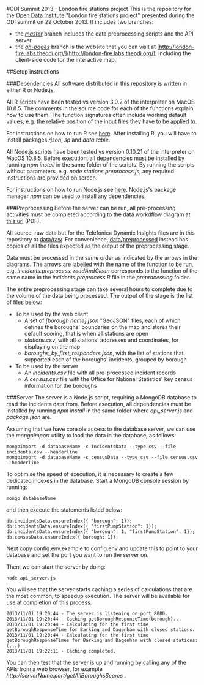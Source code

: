 #ODI Summit 2013 - London fire stations project
This is the repository for the [Open Data Institute](http://theodi.org/) "London fire stations project" presented during the ODI summit on 29 October 2013. It includes two branches:
- the [_master_](https://github.com/theodi/FNR_Analysis/tree/master) branch includes the data  preprocessing scripts and the API server 
- the [_gh-pages_](https://github.com/theodi/FNR_Analysis/tree/gh-pages) branch is the website that you can visit at [http://london-fire.labs.theodi.org/](http://london-fire.labs.theodi.org/), including the client-side code for the interactive map.

##Setup instructions

###Dependencies
All software distributed in this repository is written in either R or Node.js. 

All R scripts have been tested vs version 3.0.2 of the interpreter on MacOS 10.8.5. The comments in the source code for each of the functions explain how to use them. The function signatures often include working default values, e.g. the relative position of the input files they have to be applied to.

For instructions on how to run R see [here](http://cran.r-project.org/doc/manuals/r-release/R-admin.html#Obtaining-R). After installing R, you will have to install packages _rjson_, _sp_ and _data.table_.

All Node.js scripts have been tested vs version 0.10.21 of the interpreter on MacOS 10.8.5. Before execution, all dependencies must be installed by running _npm install_ in the same folder of the scripts. By running the scripts without parameters, e.g. _node stations.preprocess.js_, any required instructions are provided on screen.

For instructions on how to run Node.js see [here](https://github.com/joyent/node/wiki/Installing-Node.js-via-package-manager). Node.js's package manager _npm_ can be used to install any dependencies.

###Preprocessing
Before the server can be run, all pre-processing activities must be completed according to the data workdflow diagram at [this url](preprocessing/preprocessing%20data%20workflow%20diagram.pdf?raw=true) (PDF).

All source, raw data but for the Telefónica Dynamic Insights files are in this repository at [data/raw](/theodi/FNR_Analysis/tree/master/data/raw). For convenience, [data/preprocessed](/theodi/FNR_Analysis/tree/master/data/processed) instead has copies of all the files expected as the output of the preprocessing stage.

Data must be processed in the same order as indicated by the arrows in the diagrams. The arrows are labelled with the name of the function to be run, e.g. _incidents.preprocess. readAndClean_ corresponds to the function of the same name in the _incidents.preprocess.R_ file in the _preprocessing_ folder. 

The entire preprocessing stage can take several hours to complete due to the volume of the data being processed. The output of the stage is the list of files below:
- To be used by the web client
  - A set of _[borough name].json_ "GeoJSON" files, each of which defines the boroughs' boundaries on the map and stores their default scoring, that is when all stations are open
  - _stations.csv_, with all stations' addresses and coordinates, for displaying on the map 
  - _boroughs_by_first_responders.json_, with the list of stations that supported each of the boroughs' incidents, grouped by borough 
- To be used by the server
  - An _incidents.csv_ file with all pre-processed incident records
  - A _census.csv_ file with the Office for National Statistics' key census information for the boroughs

###Server
The server is a Node.js script, requiring a MongoDB database to read the incidents data from. Before execution, all dependencies must be installed by running _npm install_ in the same folder where _api\_server.js_ and _package.json_ are.

Assuming that we have console access to the database server, we can use the _mongoimport_ utility to load the data in the database, as follows:

    mongoimport -d databaseName -c incidentsData --type csv --file incidents.csv --headerline
    mongoimport -d databaseName -c censusData --type csv --file census.csv --headerline

To optimise the speed of execution, it is necessary to create a few dedicated indexes in the database. Start a MongoDB console session by running:

    mongo databaseName

and then execute the statements listed below:

    db.incidentsData.ensureIndex({ "borough": 1});
    db.incidentsData.ensureIndex({ "firstPumpStation": 1});
    db.incidentsData.ensureIndex({ "borough": 1, "firstPumpStation": 1});
    db.censusData.ensureIndex({ borough: 1});

Next copy config.env.example to config.env and update this to point to your database and set the port you want to run the server on.

Then, we can start the server by doing:

    node api_server.js

You will see that the server starts caching a series of calculations that are the most common, to speedup execution. The server will be available for use at completion of this process.

    2013/11/01 19:20:44 - The server is listening on port 8080.
    2013/11/01 19:20:44 - Caching getBoroughResponseTime(borough)...
    2013/11/01 19:20:44 - Calculating for the first time getBoroughResponseTime for Barking and Dagenham with closed stations: 
    2013/11/01 19:20:44 - Calculating for the first time getBoroughResponseTimes for Barking and Dagenham with closed stations: 
    (...)
    2013/11/01 19:22:11 - Caching completed.

You can then test that the server is up and running by calling any of the APIs from a web browser, for example _http://serverName:port/getAllBoroughsScores_ .
